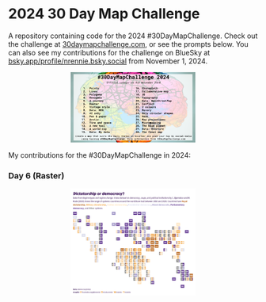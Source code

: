 # 2024 30 Day Map Challenge

A repository containing code for the 2024 #30DayMapChallenge. Check out the challenge at [30daymapchallenge.com](https://30daymapchallenge.com/), or see the prompts below. You can also see my contributions for the challenge on BlueSky at [bsky.app/profile/nrennie.bsky.social](https://bsky.app/profile/nrennie.bsky.social) from November 1, 2024.

<p align="center">
<img src="images/prompts.png" width="50%">
</p>

My contributions for the #30DayMapChallenge in 2024:

### Day 6 (Raster)

<p align="center">
<img src="maps/06_raster.png" width="50%">
</p>

